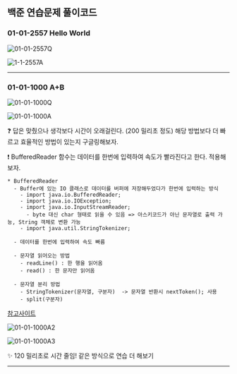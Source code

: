 ## 백준 연습문제 풀이코드

### 01-01-2557 Hello World

![01-01-2557Q](https://github.com/silverywaves/IT_ACADEMY/assets/155939946/2c656e0a-a986-4eef-bbaf-53266c12ba47)

![1-1-2557A](https://github.com/silverywaves/IT_ACADEMY/assets/155939946/2b4f7498-5b1b-4519-a39b-dde049a38684)


---

### 01-01-1000 	A+B

![01-01-1000Q](https://github.com/silverywaves/IT_ACADEMY/assets/155939946/f05724ed-32c0-4ce9-8cc9-62b4ffa73cac)

![01-01-1000A](https://github.com/silverywaves/IT_ACADEMY/assets/155939946/f3aaa464-75c7-4030-8434-2c43f578974c)

❓ 답은 맞췄으나 생각보다 시간이 오래걸린다. (200 밀리초 정도)
  해당 방법보다 더 빠르고 효율적인 방법이 있는지 구글링해보자.

❗  BufferedReader 함수는 데이터를 한번에 입력하여 속도가 빨라진다고 한다. 적용해보자.

```
* BufferedReader
  - Buffer에 있는 IO 클래스로 데이터를 버퍼에 저장해두었다가 한번에 입력하는 방식
    - import java.io.BufferedReader;
    - import java.io.IOException;
    - import java.io.InputStreamReader;
      - byte 대신 char 형태로 읽을 수 있음 => 아스키코드가 아닌 문자열로 출력 가능, String 객체로 변환 가능
    - import java.util.StringTokenizer;

  - 데이터를 한번에 입력하여 속도 빠름

  - 문자열 읽어오는 방법
    - readLine() : 한 행을 읽어옴
    - read() : 한 문자만 읽어옴

  - 문자열 분리 방법
    - StringTokenizer(문자열, 구분자)  -> 문자열 반환시 nextToken(); 사용
    - split(구분자)
```

[참고사이트](https://st-lab.tistory.com/41)

![01-01-1000A2](https://github.com/silverywaves/IT_ACADEMY/assets/155939946/a1c44216-833c-47cf-8f85-6d5dda0a12e7)

![01-01-1000A3](https://github.com/silverywaves/IT_ACADEMY/assets/155939946/5c953e12-f433-4409-9a75-baab07f795b2)

✨ 120 밀리초로 시간 줄임! 같은 방식으로 연습 더 해보기


---



